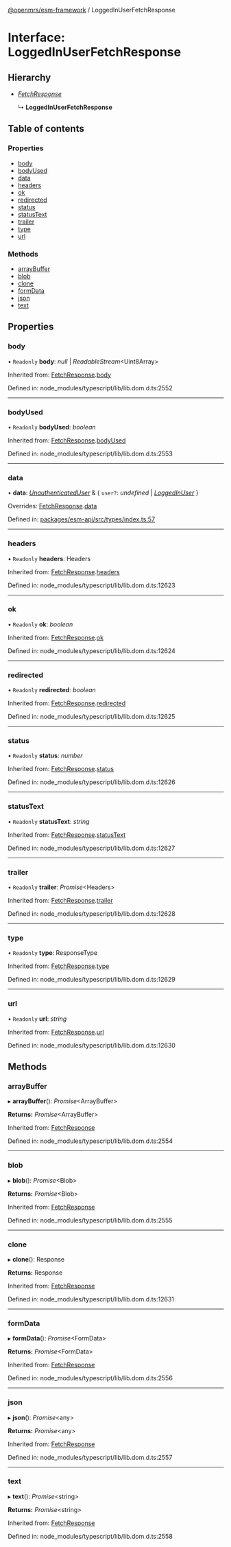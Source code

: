 [@openmrs/esm-framework](../API.md) / LoggedInUserFetchResponse

# Interface: LoggedInUserFetchResponse

## Hierarchy

* [*FetchResponse*](fetchresponse.md)

  ↳ **LoggedInUserFetchResponse**

## Table of contents

### Properties

- [body](loggedinuserfetchresponse.md#body)
- [bodyUsed](loggedinuserfetchresponse.md#bodyused)
- [data](loggedinuserfetchresponse.md#data)
- [headers](loggedinuserfetchresponse.md#headers)
- [ok](loggedinuserfetchresponse.md#ok)
- [redirected](loggedinuserfetchresponse.md#redirected)
- [status](loggedinuserfetchresponse.md#status)
- [statusText](loggedinuserfetchresponse.md#statustext)
- [trailer](loggedinuserfetchresponse.md#trailer)
- [type](loggedinuserfetchresponse.md#type)
- [url](loggedinuserfetchresponse.md#url)

### Methods

- [arrayBuffer](loggedinuserfetchresponse.md#arraybuffer)
- [blob](loggedinuserfetchresponse.md#blob)
- [clone](loggedinuserfetchresponse.md#clone)
- [formData](loggedinuserfetchresponse.md#formdata)
- [json](loggedinuserfetchresponse.md#json)
- [text](loggedinuserfetchresponse.md#text)

## Properties

### body

• `Readonly` **body**: *null* \| *ReadableStream*<Uint8Array\>

Inherited from: [FetchResponse](fetchresponse.md).[body](fetchresponse.md#body)

Defined in: node_modules/typescript/lib/lib.dom.d.ts:2552

___

### bodyUsed

• `Readonly` **bodyUsed**: *boolean*

Inherited from: [FetchResponse](fetchresponse.md).[bodyUsed](fetchresponse.md#bodyused)

Defined in: node_modules/typescript/lib/lib.dom.d.ts:2553

___

### data

• **data**: [*UnauthenticatedUser*](unauthenticateduser.md) & { `user?`: *undefined* \| [*LoggedInUser*](loggedinuser.md)  }

Overrides: [FetchResponse](fetchresponse.md).[data](fetchresponse.md#data)

Defined in: [packages/esm-api/src/types/index.ts:57](https://github.com/openmrs/openmrs-esm-core/blob/master/packages/esm-api/src/types/index.ts#L57)

___

### headers

• `Readonly` **headers**: Headers

Inherited from: [FetchResponse](fetchresponse.md).[headers](fetchresponse.md#headers)

Defined in: node_modules/typescript/lib/lib.dom.d.ts:12623

___

### ok

• `Readonly` **ok**: *boolean*

Inherited from: [FetchResponse](fetchresponse.md).[ok](fetchresponse.md#ok)

Defined in: node_modules/typescript/lib/lib.dom.d.ts:12624

___

### redirected

• `Readonly` **redirected**: *boolean*

Inherited from: [FetchResponse](fetchresponse.md).[redirected](fetchresponse.md#redirected)

Defined in: node_modules/typescript/lib/lib.dom.d.ts:12625

___

### status

• `Readonly` **status**: *number*

Inherited from: [FetchResponse](fetchresponse.md).[status](fetchresponse.md#status)

Defined in: node_modules/typescript/lib/lib.dom.d.ts:12626

___

### statusText

• `Readonly` **statusText**: *string*

Inherited from: [FetchResponse](fetchresponse.md).[statusText](fetchresponse.md#statustext)

Defined in: node_modules/typescript/lib/lib.dom.d.ts:12627

___

### trailer

• `Readonly` **trailer**: *Promise*<Headers\>

Inherited from: [FetchResponse](fetchresponse.md).[trailer](fetchresponse.md#trailer)

Defined in: node_modules/typescript/lib/lib.dom.d.ts:12628

___

### type

• `Readonly` **type**: ResponseType

Inherited from: [FetchResponse](fetchresponse.md).[type](fetchresponse.md#type)

Defined in: node_modules/typescript/lib/lib.dom.d.ts:12629

___

### url

• `Readonly` **url**: *string*

Inherited from: [FetchResponse](fetchresponse.md).[url](fetchresponse.md#url)

Defined in: node_modules/typescript/lib/lib.dom.d.ts:12630

## Methods

### arrayBuffer

▸ **arrayBuffer**(): *Promise*<ArrayBuffer\>

**Returns:** *Promise*<ArrayBuffer\>

Inherited from: [FetchResponse](fetchresponse.md)

Defined in: node_modules/typescript/lib/lib.dom.d.ts:2554

___

### blob

▸ **blob**(): *Promise*<Blob\>

**Returns:** *Promise*<Blob\>

Inherited from: [FetchResponse](fetchresponse.md)

Defined in: node_modules/typescript/lib/lib.dom.d.ts:2555

___

### clone

▸ **clone**(): Response

**Returns:** Response

Inherited from: [FetchResponse](fetchresponse.md)

Defined in: node_modules/typescript/lib/lib.dom.d.ts:12631

___

### formData

▸ **formData**(): *Promise*<FormData\>

**Returns:** *Promise*<FormData\>

Inherited from: [FetchResponse](fetchresponse.md)

Defined in: node_modules/typescript/lib/lib.dom.d.ts:2556

___

### json

▸ **json**(): *Promise*<any\>

**Returns:** *Promise*<any\>

Inherited from: [FetchResponse](fetchresponse.md)

Defined in: node_modules/typescript/lib/lib.dom.d.ts:2557

___

### text

▸ **text**(): *Promise*<string\>

**Returns:** *Promise*<string\>

Inherited from: [FetchResponse](fetchresponse.md)

Defined in: node_modules/typescript/lib/lib.dom.d.ts:2558
